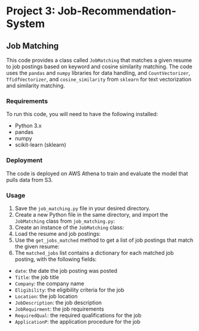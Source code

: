# Project 3: Job-Recommendation-System 

## Job Matching

This code provides a class called `JobMatching` that matches a given resume to job postings based on keyword and cosine similarity matching. The code uses the `pandas` and `numpy` libraries for data handling, and `CountVectorizer`, `TfidfVectorizer`, and `cosine_similarity` from `sklearn` for text vectorization and similarity matching.

### Requirements

To run this code, you will need to have the following installed:

- Python 3.x
- pandas
- numpy
- scikit-learn (sklearn)

### Deployment
The code is deployed on AWS Athena to train and evaluate the model that pulls data from S3.

### Usage

1. Save the `job_matching.py` file in your desired directory.
2. Create a new Python file in the same directory, and import the `JobMatching` class from `job_matching.py`:
3. Create an instance of the `JobMatching` class:
4. Load the resume and job postings:
5. Use the `get_jobs_matched` method to get a list of job postings that match the given resume:
6. The `matched_jobs` list contains a dictionary for each matched job posting, with the following fields:

- `date`: the date the job posting was posted
- `Title`: the job title
- `Company`: the company name
- `Eligibility`: the eligibility criteria for the job
- `Location`: the job location
- `JobDescription`: the job description
- `JobRequirment`: the job requirements
- `RequiredQual`: the required qualifications for the job
- `ApplicationP`: the application procedure for the job
